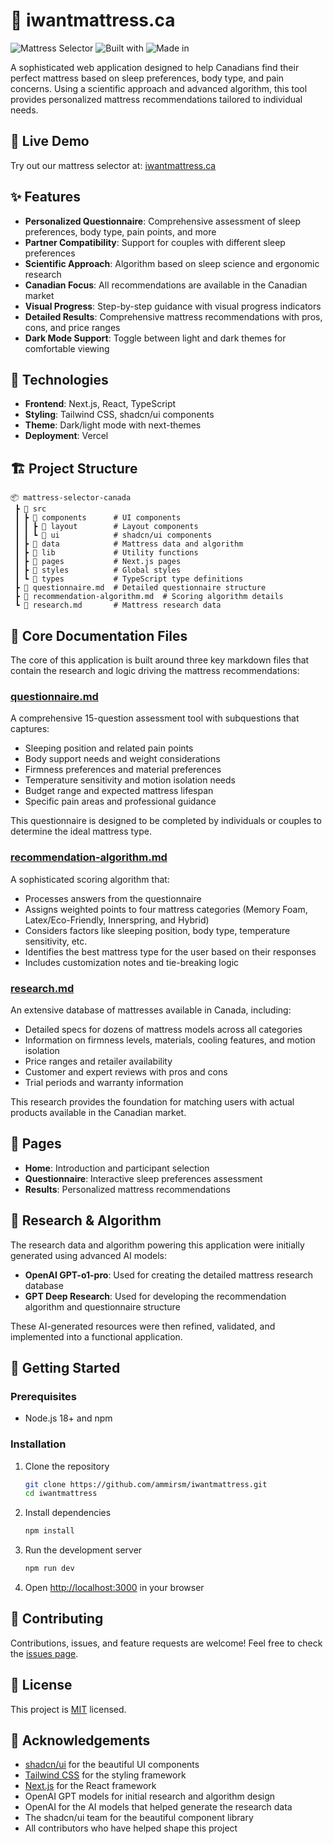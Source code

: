 # 🛌 iwantmattress.ca

![Mattress Selector](https://img.shields.io/badge/Status-Active-brightgreen)
![Built with](https://img.shields.io/badge/Built%20with-Next.js-blue)
![Made in](https://img.shields.io/badge/Made%20in-Canada-red)

A sophisticated web application designed to help Canadians find their perfect mattress based on sleep preferences, body type, and pain concerns. Using a scientific approach and advanced algorithm, this tool provides personalized mattress recommendations tailored to individual needs.

## 🔗 Live Demo

Try out our mattress selector at: [iwantmattress.ca](https://iwantmattress.ca)

## ✨ Features

- **Personalized Questionnaire**: Comprehensive assessment of sleep preferences, body type, pain points, and more
- **Partner Compatibility**: Support for couples with different sleep preferences
- **Scientific Approach**: Algorithm based on sleep science and ergonomic research
- **Canadian Focus**: All recommendations are available in the Canadian market
- **Visual Progress**: Step-by-step guidance with visual progress indicators
- **Detailed Results**: Comprehensive mattress recommendations with pros, cons, and price ranges
- **Dark Mode Support**: Toggle between light and dark themes for comfortable viewing

## 🚀 Technologies

- **Frontend**: Next.js, React, TypeScript
- **Styling**: Tailwind CSS, shadcn/ui components
- **Theme**: Dark/light mode with next-themes
- **Deployment**: Vercel

## 🏗️ Project Structure

```
📦 mattress-selector-canada
 ┣ 📂 src
 ┃ ┣ 📂 components      # UI components
 ┃ ┃ ┣ 📂 layout        # Layout components
 ┃ ┃ ┗ 📂 ui            # shadcn/ui components
 ┃ ┣ 📂 data            # Mattress data and algorithm
 ┃ ┣ 📂 lib             # Utility functions
 ┃ ┣ 📂 pages           # Next.js pages
 ┃ ┣ 📂 styles          # Global styles
 ┃ ┗ 📂 types           # TypeScript type definitions
 ┣ 📜 questionnaire.md  # Detailed questionnaire structure
 ┣ 📜 recommendation-algorithm.md  # Scoring algorithm details
 ┗ 📜 research.md       # Mattress research data
```

## 📑 Core Documentation Files

The core of this application is built around three key markdown files that contain the research and logic driving the mattress recommendations:

### [questionnaire.md](./questionnaire.md)
A comprehensive 15-question assessment tool with subquestions that captures:
- Sleeping position and related pain points
- Body support needs and weight considerations
- Firmness preferences and material preferences
- Temperature sensitivity and motion isolation needs
- Budget range and expected mattress lifespan
- Specific pain areas and professional guidance

This questionnaire is designed to be completed by individuals or couples to determine the ideal mattress type.

### [recommendation-algorithm.md](./recommendation-algorithm.md)
A sophisticated scoring algorithm that:
- Processes answers from the questionnaire
- Assigns weighted points to four mattress categories (Memory Foam, Latex/Eco-Friendly, Innerspring, and Hybrid)
- Considers factors like sleeping position, body type, temperature sensitivity, etc.
- Identifies the best mattress type for the user based on their responses
- Includes customization notes and tie-breaking logic

### [research.md](./research.md)
An extensive database of mattresses available in Canada, including:
- Detailed specs for dozens of mattress models across all categories
- Information on firmness levels, materials, cooling features, and motion isolation
- Price ranges and retailer availability
- Customer and expert reviews with pros and cons
- Trial periods and warranty information

This research provides the foundation for matching users with actual products available in the Canadian market.

## 📱 Pages

- **Home**: Introduction and participant selection
- **Questionnaire**: Interactive sleep preferences assessment
- **Results**: Personalized mattress recommendations

## 🧠 Research & Algorithm

The research data and algorithm powering this application were initially generated using advanced AI models:

- **OpenAI GPT-o1-pro**: Used for creating the detailed mattress research database
- **GPT Deep Research**: Used for developing the recommendation algorithm and questionnaire structure

These AI-generated resources were then refined, validated, and implemented into a functional application.

## 🔧 Getting Started

### Prerequisites

- Node.js 18+ and npm

### Installation

1. Clone the repository
   ```bash
   git clone https://github.com/ammirsm/iwantmattress.git
   cd iwantmattress
   ```

2. Install dependencies
   ```bash
   npm install
   ```

3. Run the development server
   ```bash
   npm run dev
   ```

4. Open [http://localhost:3000](http://localhost:3000) in your browser

## 🤝 Contributing

Contributions, issues, and feature requests are welcome! Feel free to check the [issues page](https://github.com/ammirsm/iwantmattress/issues).

## 📄 License

This project is [MIT](https://opensource.org/licenses/MIT) licensed.

## 🙏 Acknowledgements

- [shadcn/ui](https://ui.shadcn.com/) for the beautiful UI components
- [Tailwind CSS](https://tailwindcss.com/) for the styling framework
- [Next.js](https://nextjs.org/) for the React framework
- OpenAI GPT models for initial research and algorithm design
- OpenAI for the AI models that helped generate the research data
- The shadcn/ui team for the beautiful component library
- All contributors who have helped shape this project 